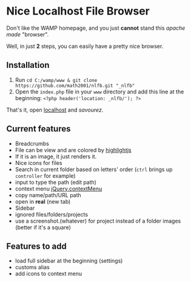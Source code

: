 # Nice Localhost File Browser

Don't like the WAMP homepage, and you just **cannot** stand this *apache made* "browser".

Well, in just **2** steps, you can easily have a pretty nice browser.

## Installation

1. Run `cd C:/wamp/www & git clone https://github.com/math2001/nlfb.git "_nlfb"`
2. Open the `index.php` file in your `www` directory and add this line at the beginning: `<?php header('location: _nlfb/'); ?>`

That's it, open [localhost](http://localhost) and *savourez*.

## Current features

- Breadcrumbs
- File can be view and are colored by [highlightjs](https://highlightjs.org/)
- If it is an image, it just renders it.
- Nice icons for files
- Search in current folder based on letters' order (`ctrl` brings up `controller` for example)
- input to type the path (edit path)
- context menu [jQuery.contextMenu](https://swisnl.github.io/jQuery-contextMenu/)
- copy name/path/URL path
- open in **real** (new tab)
- Sidebar
- ignored files/folders/projects
- use a screenshot.(whatever) for project instead of a folder images (better if it's a square)

## Features to add

- load full sidebar at the beginning (settings)
- customs alias
- add icons to context menu
